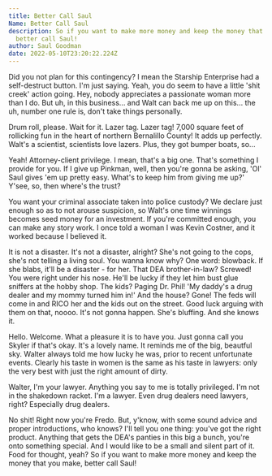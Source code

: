 ```yaml
---
title: Better Call Saul
Name: Better Call Saul
description: So if you want to make more money and keep the money that you make,
  better call Saul!
author: Saul Goodman
date: 2022-05-10T23:20:22.224Z
---
```

Did you not plan for this contingency? I mean the Starship Enterprise had a self-destruct button. I'm just saying. Yeah, you do seem to have a little 'shit creek' action going. Hey, nobody appreciates a passionate woman more than I do. But uh, in this business... and Walt can back me up on this... the uh, number one rule is, don't take things personally. 

Drum roll, please. Wait for it. Lazer tag. Lazer tag! 7,000 square feet of rollicking fun in the heart of northern Bernalillo County! It adds up perfectly. Walt's a scientist, scientists love lazers. Plus, they got bumper boats, so... 

Yeah! Attorney-client privilege. I mean, that's a big one. That's something I provide for you. If I give up Pinkman, well, then you're gonna be asking, 'Ol' Saul gives 'em up pretty easy. What's to keep him from giving me up?' Y'see, so, then where's the trust? 

You want your criminal associate taken into police custody? We declare just enough so as to not arouse suspicion, so Walt's one time winnings becomes seed money for an investment. If you're committed enough, you can make any story work. I once told a woman I was Kevin Costner, and it worked because I believed it. 

It is not a disaster. It's not a disaster, alright? She's not going to the cops, she's not telling a living soul. You wanna know why? One word: blowback. If she blabs, it'll be a disaster - for her. That DEA brother-in-law? Screwed! You were right under his nose. He'll be lucky if they let him bust glue sniffers at the hobby shop. The kids? Paging Dr. Phil! 'My daddy's a drug dealer and my mommy turned him in!' And the house? Gone! The feds will come in and RICO her and the kids out on the street. Good luck arguing with them on that, noooo. It's not gonna happen. She's bluffing. And she knows it. 

Hello. Welcome. What a pleasure it is to have you. Just gonna call you Skyler if that's okay. It's a lovely name. It reminds me of the big, beautful sky. Walter always told me how lucky he was, prior to recent unfortunate events. Clearly his taste in women is the same as his taste in lawyers: only the very best with just the right amount of dirty. 

Walter, I'm your lawyer. Anything you say to me is totally privileged. I'm not in the shakedown racket. I'm a lawyer. Even drug dealers need lawyers, right? Especially drug dealers. 

No shit! Right now you're Fredo. But, y'know, with some sound advice and proper introductions, who knows? I'll tell you one thing: you've got the right product. Anything that gets the DEA's panties in this big a bunch, you're onto something special. And I would like to be a small and silent part of it. Food for thought, yeah? So if you want to make more money and keep the money that you make, better call Saul!